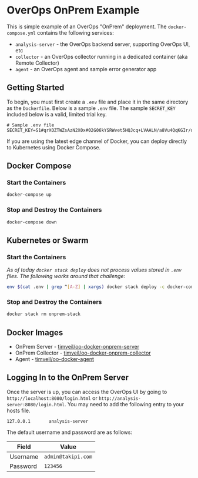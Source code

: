 # OverOps OnPrem Example
This is simple example of an OverOps "OnPrem" deployment.  The `docker-compose.yml` contains the following services:
* `analysis-server` - the OverOps backend server, supporting OverOps UI, etc
* `collector` - an OverOps collector running in a dedicated container (aka Remote Collector)
* `agent` - an OverOps agent and sample error generator app

## Getting Started
To begin, you must first create a `.env` file and place it in the same directory as the `Dockerfile`.  Below is a sample `.env` file.  The sample `SECRET_KEY` included below is a valid, limited trial key.

```properties
# Sample .env file
SECRET_KEY=S1#qrXOZTWZsAzN2X0x#02G06kYSRWvet5HQJcq+LVAALN/a8Vu4QqKGIr/d+Ho=#84ae
```

If you are using the latest edge channel of Docker, you can deploy directly to Kubernetes using Docker Compose.

## Docker Compose

### Start the Containers
```bash
docker-compose up
```

### Stop and Destroy the Containers
```bash
docker-compose down
```

## Kubernetes or Swarm

### Start the Containers
*As of today `docker stack deploy` does not process values stored in `.env` files.  The following works around that challenge:*
```bash
env $(cat .env | grep ^[A-Z] | xargs) docker stack deploy -c docker-compose.yml onprem-stack
```

### Stop and Destroy the Containers
```bash
docker stack rm onprem-stack
```

## Docker Images
* OnPrem Server - [timveil/oo-docker-onprem-server](https://hub.docker.com/r/timveil/oo-docker-onprem-server/)
* OnPrem Collector - [timveil/oo-docker-onprem-collector](https://hub.docker.com/r/timveil/oo-docker-onprem-collector/)
* Agent - [timveil/oo-docker-agent](https://hub.docker.com/r/timveil/oo-docker-agent/)

## Logging In to the OnPrem Server
Once the server is up, you can access the OverOps UI by going to `http://localhost:8080/login.html` or `http://analysis-server:8080/login.html`.  You may need to add the following entry to your hosts file.

```
127.0.0.1       analysis-server
```

The default username and password are as follows: 

|  Field | Value  |
| ------------- | ------------- |
| Username | `admin@takipi.com` |
| Password | `123456` |